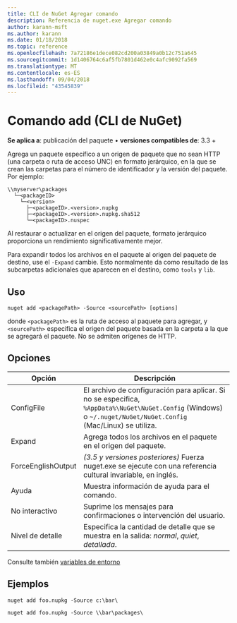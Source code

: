 ```yaml
---
title: CLI de NuGet Agregar comando
description: Referencia de nuget.exe Agregar comando
author: karann-msft
ms.author: karann
ms.date: 01/18/2018
ms.topic: reference
ms.openlocfilehash: 7a72186e1dece082cd200a03849a0b12c751a645
ms.sourcegitcommit: 1d1406764c6af5fb7801d462e0c4afc9092fa569
ms.translationtype: MT
ms.contentlocale: es-ES
ms.lasthandoff: 09/04/2018
ms.locfileid: "43545839"
---
```

# <a name="add-command-nuget-cli"></a>Comando add (CLI de NuGet)

**Se aplica a**: publicación del paquete &bullet; **versiones compatibles de**: 3.3 +

Agrega un paquete específico a un origen de paquete que no sean HTTP (una carpeta o ruta de acceso UNC) en formato jerárquico, en la que se crean las carpetas para el número de identificador y la versión del paquete. Por ejemplo:

    \\myserver\packages
      └─<packageID>
        └─<version>
          ├─<packageID>.<version>.nupkg
          ├─<packageID>.<version>.nupkg.sha512
          └─<packageID>.nuspec

Al restaurar o actualizar en el origen del paquete, formato jerárquico proporciona un rendimiento significativamente mejor.

Para expandir todos los archivos en el paquete al origen del paquete de destino, use el `-Expand` cambie. Esto normalmente da como resultado de las subcarpetas adicionales que aparecen en el destino, como `tools` y `lib`.

## <a name="usage"></a>Uso

```cli
nuget add <packagePath> -Source <sourcePath> [options]
```

donde `<packagePath>` es la ruta de acceso al paquete para agregar, y `<sourcePath>` especifica el origen del paquete basada en la carpeta a la que se agregará el paquete. No se admiten orígenes de HTTP.

## <a name="options"></a>Opciones

| Opción | Descripción |
| --- | --- |
| ConfigFile | El archivo de configuración para aplicar. Si no se especifica, `%AppData%\NuGet\NuGet.Config` (Windows) o `~/.nuget/NuGet/NuGet.Config` (Mac/Linux) se utiliza.|
| Expand | Agrega todos los archivos en el paquete en el origen del paquete. |
| ForceEnglishOutput | *(3.5 y versiones posteriores)*  Fuerza nuget.exe se ejecute con una referencia cultural invariable, en inglés. |
| Ayuda | Muestra información de ayuda para el comando. |
| No interactivo | Suprime los mensajes para confirmaciones o intervención del usuario. |
| Nivel de detalle | Especifica la cantidad de detalle que se muestra en la salida: *normal*, *quiet*, *detallada*. |

Consulte también [variables de entorno](cli-ref-environment-variables.md)

## <a name="examples"></a>Ejemplos

```cli
nuget add foo.nupkg -Source c:\bar\

nuget add foo.nupkg -Source \\bar\packages\
```
